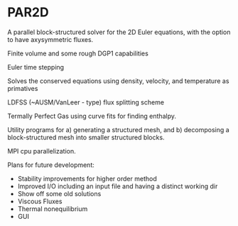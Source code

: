 # PAR2D

A parallel block-structured solver for the 2D Euler equations, with the option to have axysymmetric fluxes.

Finite volume and some rough DGP1 capabilities

Euler time stepping

Solves the conserved equations using density, velocity, and temperature as primatives

LDFSS (~AUSM/VanLeer - type) flux splitting scheme

Termally Perfect Gas using curve fits for finding enthalpy.

Utility programs for a) generating a structured mesh, and b) decomposing a block-structured mesh into smaller structured blocks.

MPI cpu parallelization.


Plans for future development:
- Stability improvements for higher order method
- Improved I/O including an input file and having a distinct working dir
- Show off some old solutions
- Viscous Fluxes
- Thermal nonequilibrium
- GUI
